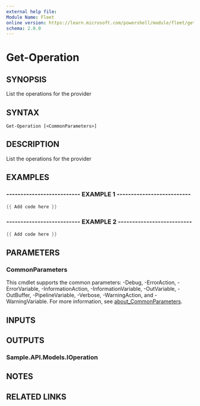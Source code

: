 ```yaml
---
external help file:
Module Name: Fleet
online version: https://learn.microsoft.com/powershell/module/fleet/get-operation
schema: 2.0.0
---
```


# Get-Operation

## SYNOPSIS
List the operations for the provider

## SYNTAX

```
Get-Operation [<CommonParameters>]
```

## DESCRIPTION
List the operations for the provider

## EXAMPLES

### -------------------------- EXAMPLE 1 --------------------------
```powershell
{{ Add code here }}
```



### -------------------------- EXAMPLE 2 --------------------------
```powershell
{{ Add code here }}
```



## PARAMETERS

### CommonParameters
This cmdlet supports the common parameters: -Debug, -ErrorAction, -ErrorVariable, -InformationAction, -InformationVariable, -OutVariable, -OutBuffer, -PipelineVariable, -Verbose, -WarningAction, and -WarningVariable. For more information, see [about_CommonParameters](http://go.microsoft.com/fwlink/?LinkID=113216).

## INPUTS

## OUTPUTS

### Sample.API.Models.IOperation

## NOTES

## RELATED LINKS


